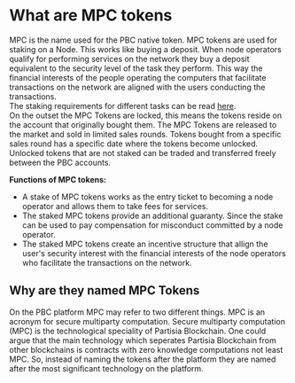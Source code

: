 # What are MPC tokens

MPC is the name used for the PBC native token. MPC tokens are used for staking on a Node. This works like buying a deposit. When node operators qualify for performing services on the network they buy a deposit equivalent to the security level of the task they perform. This way the financial interests of the people operating the computers that facilitate transactions on the network are aligned with the users conducting the transactions.  
The staking requirements for different tasks can be read [here](whatisano.md).  
On the outset the MPC Tokens are locked, this means the tokens reside on the account that originally bought them. The MPC Tokens are released to the market and  sold in limited sales rounds. Tokens bought from a specific sales round has a specific date where the tokens become unlocked. Unlocked tokens that are not staked can be traded and transferred freely between the PBC accounts.  

**Functions of MPC tokens:**  
- A stake of MPC tokens works as the entry ticket to becoming a node operator and allows them to take fees for services.  
- The staked MPC tokens provide an additional guaranty. Since the stake can be used to pay compensation for misconduct committed by a node operator.  
- The staked MPC tokens create an incentive structure that allign the user's security interest with the financial interests of the node operators who facilitate the transactions on the network.  

## Why are they named MPC Tokens

On the PBC platform MPC may refer to two different things. MPC is an acronym for secure multiparty computation. Secure multiparty computation (MPC) is the technological speciality of Partisia Blockchain. One could argue that the main technology which seperates Partisia Blockchain from other blockchains is contracts with zero knowledge computations not least MPC. So, instead of naming the tokens after the platform they are named after the most significant technology on the platform.